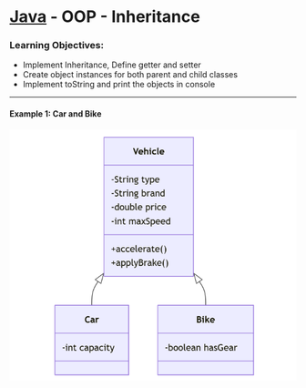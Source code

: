 # [Java](../../) - OOP - Inheritance

### Learning Objectives:

- Implement Inheritance, Define getter and setter
- Create object instances for both parent and child classes
- Implement toString and print the objects in console

---
#### Example 1: Car and Bike

![Vehicle -> Car and Bike](./image.png)